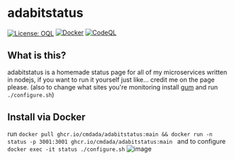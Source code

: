 <!--
# README.md
# cmdada/adabitstatus
-->
adabitstatus
=================
<a href="https://oql.avris.it/license/v1.1" target="_blank" rel="noopener"><img src="https://badgers.space/badge/License/OQL/pink" alt="License: OQL" style="vertical-align: middle;"/></a>
[![Docker](https://github.com/cmdada/adabitstatus/actions/workflows/docker-publish.yml/badge.svg)](https://github.com/cmdada/adabitstatus/actions/workflows/docker-publish.yml)
[![CodeQL](https://github.com/cmdada/adabitstatus/actions/workflows/github-code-scanning/codeql/badge.svg)](https://github.com/cmdada/adabitstatus/actions/workflows/github-code-scanning/codeql)
<p></p>

What is this?
--------------------------
adabitstatus is a homemade status page for all of my microservices written in nodejs, if you want to run it yourself just like... credit me on the page please. (also to change what sites you're monitoring install [gum](https://github.com/charmbracelet/gum) and run ```./configure.sh```)

Install via Docker
--------------------------
run ```docker pull ghcr.io/cmdada/adabitstatus:main && docker run -n status -p 3001:3001 ghcr.io/cmdada/adabitstatus:main ```
and to configure ```docker exec -it status ./configure.sh```
![image](https://github.com/user-attachments/assets/daaa4307-26d9-41af-ad93-a7b46ca97b44)
